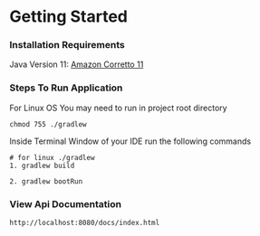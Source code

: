 # Getting Started

### Installation Requirements

Java Version 11: [Amazon Corretto 11](https://docs.aws.amazon.com/corretto/latest/corretto-11-ug/generic-linux-install.html)


### Steps To Run Application

For Linux OS You may need to run in project root directory

    chmod 755 ./gradlew

Inside Terminal Window of your IDE run the following commands

    # for linux ./gradlew
    1. gradlew build 

    2. gradlew bootRun

### View Api Documentation

    http://localhost:8080/docs/index.html
